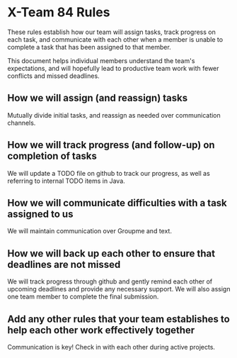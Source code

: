 # X-Team 84 Rules

These rules establish how our team will assign tasks,
track progress on each task, and communicate with each other 
when a member is unable to complete a task that has been assigned to that member.

This document helps individual members understand the team's expectations,
and will hopefully lead to productive team work with fewer conflicts
and missed deadlines.

## How we will assign (and reassign) tasks
Mutually divide initial tasks, and reassign as needed over communication channels.



## How we will track progress (and follow-up) on completion of tasks
We will update a TODO file on github to track our progress, as well as referring to internal TODO items in Java.



## How we will communicate difficulties with a task assigned to us
We will maintain communication over Groupme and text.



## How we will back up each other to ensure that deadlines are not missed
We will track progress through github and gently remind each other of upcoming deadlines and provide any necessary support. We will also assign one team member to complete the final submission.



## Add any other rules that your team establishes to help each other work effectively together
Communication is key!
Check in with each other during active projects.



